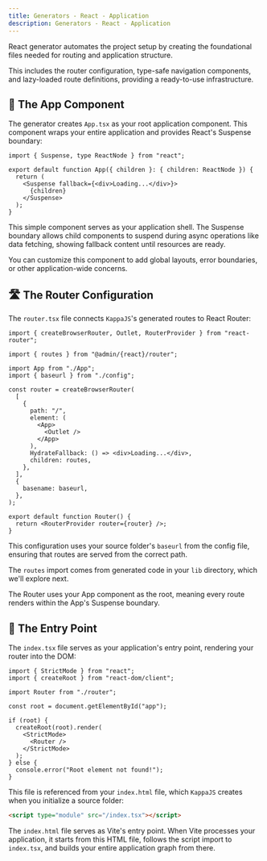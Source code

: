 ```yaml
---
title: Generators - React - Application
description: Generators - React - Application
---
```


React generator automates the project setup by creating the foundational files needed for routing and application structure.

This includes the router configuration, type-safe navigation components,
and lazy-loaded route definitions, providing a ready-to-use infrastructure.

## 🎨 The App Component

The generator creates `App.tsx` as your root application component.
This component wraps your entire application and provides React's Suspense boundary:

```tsx [App.tsx]
import { Suspense, type ReactNode } from "react";

export default function App({ children }: { children: ReactNode }) {
  return (
    <Suspense fallback={<div>Loading...</div>}>
      {children}
    </Suspense>
  );
}
```

This simple component serves as your application shell.
The Suspense boundary allows child components to suspend during async operations
like data fetching, showing fallback content until resources are ready.

You can customize this component to add global layouts, error boundaries,
or other application-wide concerns.

## 🛣️ The Router Configuration

The `router.tsx` file connects `KappaJS`'s generated routes to React Router:

```tsx [router.tsx]
import { createBrowserRouter, Outlet, RouterProvider } from "react-router";

import { routes } from "@admin/{react}/router";

import App from "./App";
import { baseurl } from "./config";

const router = createBrowserRouter(
  [
    {
      path: "/",
      element: (
        <App>
          <Outlet />
        </App>
      ),
      HydrateFallback: () => <div>Loading...</div>,
      children: routes,
    },
  ],
  {
    basename: baseurl,
  },
);

export default function Router() {
  return <RouterProvider router={router} />;
}
```

This configuration uses your source folder's `baseurl` from the config file,
ensuring that routes are served from the correct path.

The `routes` import comes from generated code in your `lib` directory,
which we'll explore next.

The Router uses your App component as the root,
meaning every route renders within the App's Suspense boundary.

## 🎯 The Entry Point

The `index.tsx` file serves as your application's entry point,
rendering your router into the DOM:

```tsx [index.tsx]
import { StrictMode } from "react";
import { createRoot } from "react-dom/client";

import Router from "./router";

const root = document.getElementById("app");

if (root) {
  createRoot(root).render(
    <StrictMode>
      <Router />
    </StrictMode>
  );
} else {
  console.error("Root element not found!");
}
```

This file is referenced from your `index.html` file,
which `KappaJS` creates when you initialize a source folder:

```html
<script type="module" src="/index.tsx"></script>
```

The `index.html` file serves as Vite's entry point.
When Vite processes your application, it starts from this HTML file,
follows the script import to `index.tsx`, and builds your entire application graph from there.

